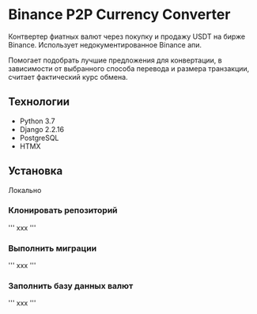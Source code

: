 # Binance P2P Currency Converter
Контвертер фиатных валют через покупку и продажу USDT на бирже Binance.
Использует недокументированное Binance апи.

Помогает подобрать лучшие предложения для конвертации, в зависимости от выбранного способа перевода и размера транзакции, считает фактический курс обмена.   

## Технологии
- Python 3.7
- Django 2.2.16
- PostgreSQL
- HTMX

## Установка
Локально

### Клонировать репозиторий
'''
xxx
'''
### Выполнить миграции
'''
xxx
'''
### Заполнить базу данных валют
'''
xxx
'''
